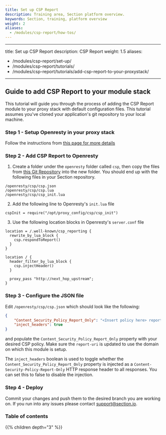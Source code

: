 ```yaml
---
title: Set up CSP Report
description: Training area, Section platform overview.
keywords: Section, training, platform overview
weight: 2
aliases:
  - /modules/csp-report/how-tos/
---
```

---
title: Set up CSP Report
description: CSP Report
weight: 1.5
aliases:
  - /modules/csp-report/set-up/
  - /modules/csp-report/tutorials/
  - /modules/csp-report/tutorials/add-csp-report-to-your-proxystack/
---

## Guide to add CSP Report to your module stack

This tutorial will guide you through the process of adding the CSP Report module to your proxy stack with default configuration files. This tutorial assumes you've cloned your application's git repository to your local machine.

### Step 1 - Setup Openresty in your proxy stack

Follow the instructions from [this page for more details](/docs/modules/openresty/how-tos/)

### Step 2 - Add CSP Report to Openresty

1. Create a folder under the `openresty` folder called `csp`, then copy the files from [this Git Repository](https://github.com/section/csp-report/tree/master/csp) into the new folder. You should end up with the following files in your Section repository.

```
/openresty/csp/csp.json
/openresty/csp/csp.lua
/openresty/csp/csp_init.lua
```

2. Add the following line to Openresty's `init.lua` file
```
cspInit = require("/opt/proxy_config/csp/csp_init")
```

3. Use the following location blocks in Openresty's `server.conf` file
``` nginx
location = /.well-known/csp_reporting {
  rewrite_by_lua_block {
    csp.respondToReport()
  }
}

location / {
  header_filter_by_lua_block {
    csp.injectHeader() 
  }

  proxy_pass "http://next_hop_upstream";
}
```

### Step 3 - Configure the JSON file

Edit `/openresty/csp/csp.json` which should look like the following:
``` json
{
    "Content_Security_Policy_Report_Only": "<Insert policy here> report-uri https://www.yoursite.com/.well-known/csp_reporting",
    "inject_headers": true
}
```
and populate the `Content_Security_Policy_Report_Only` property with your desired CSP policy. Make sure the `report-uri` is updated to use the domain on which this module is setup.

The `inject_headers` boolean is used to toggle whether the `Content_Security_Policy_Report_Only` property is injected as a `Content-Security-Policy-Report-Only` HTTP response header to all responses. You can set this to false to disable the injection.

### Step 4 - Deploy

Commit your changes and push them to the desired branch you are working on. If you run into any issues please contact support@section.io.

### Table of contents

{{% children depth="3" %}}